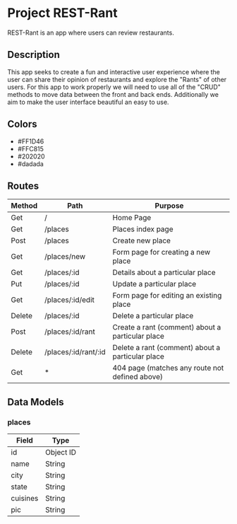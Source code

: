 # Project REST-Rant

REST-Rant is an app where users can review restaurants.

## Description

This app seeks to create a fun and interactive user experience where the user can share their opinion of restaurants and explore the "Rants" of other users. For this app to work properly we will need to use all of the "CRUD" methods to move data between the front and back ends. Additionally we aim to make the user interface beautiful an easy to use.

## Colors

- #FF1D46
- #FFC815
- #202020
- #dadada

## Routes

| Method | Path                 | Purpose                                          |
| ------ | -------------------- | ------------------------------------------------ |
| Get    | /                    | Home Page                                        |
| Get    | /places              | Places index page                                |
| Post   | /places              | Create new place                                 |
| Get    | /places/new          | Form page for creating a new place               |
| Get    | /places/:id          | Details about a particular place                 |
| Put    | /places/:id          | Update a particular place                        |
| Get    | /places/:id/edit     | Form page for editing an existing place          |
| Delete | /places/:id          | Delete a particular place                        |
| Post   | /places/:id/rant     | Create a rant (comment) about a particular place |
| Delete | /places/:id/rant/:id | Delete a rant (comment) about a particular place |
| Get    | \*                   | 404 page (matches any route not defined above)   |

## Data Models

### places

| Field    | Type      |
| -------- | --------- |
| id       | Object ID |
| name     | String    |
| city     | String    |
| state    | String    |
| cuisines | String    |
| pic      | String    |
